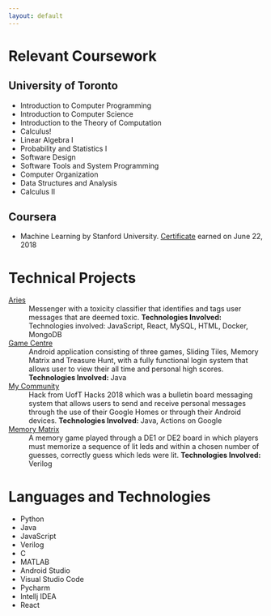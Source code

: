 ```yaml
---
layout: default
---
```


# Relevant Coursework

## University of Toronto

* Introduction to Computer Programming
* Introduction to Computer Science
* Introduction to the Theory of Computation
* Calculus!
* Linear Algebra I
* Probability and Statistics I
* Software Design
* Software Tools and System Programming
* Computer Organization
* Data Structures and Analysis
* Calculus II

## Coursera

* Machine Learning by Stanford University. [Certificate](https://www.coursera.org/account/accomplishments/certificate/GJZCLYUN4C2B) earned on June 22, 2018

# Technical Projects

<d1>
<dt> <a href="https://github.com/Michael-Chunman-Lee"> Aries </a> </dt>
<dd> Messenger with a toxicity classifier that identifies and tags user messages that are deemed toxic. 
	<b>Technologies Involved: </b> Technologies involved: JavaScript, React, MySQL, HTML, Docker, MongoDB
</dd> 
<dt> <a href="https://github.com/Michael-Chunman-Lee/GameCentre"> Game Centre </a> </dt>
<dd> Android application consisting of three games, Sliding Tiles, Memory Matrix and Treasure Hunt, with a fully functional login system that allows user to view their all time and personal high scores.
	<b>Technologies Involved: </b> Java
</dd>
<dt> <a href="https://github.com/Michael-Chunman-Lee/My_Community2018"> My Community </a> </dt>
<dd> Hack from UofT Hacks 2018 which was a bulletin board messaging system that allows users to send and receive personal messages through the use of their Google Homes or through their Android devices. 
	 <b>Technologies Involved: </b> Java, Actions on Google
</dd>
<dt> <a href="https://github.com/Michael-Chunman-Lee/Memory-Matrix"> Memory Matrix </a> </dt>
<dd> A memory game played through a DE1 or DE2 board in which players must memorize a sequence of lit leds and within a chosen number of guesses, correctly guess which leds were lit. 
	 <b>Technologies Involved: </b> Verilog
</dd>
</dl>

# Languages and Technologies

* Python
* Java
* JavaScript
* Verilog
* C
* MATLAB
* Android Studio
* Visual Studio Code
* Pycharm
* Intellj IDEA
* React
